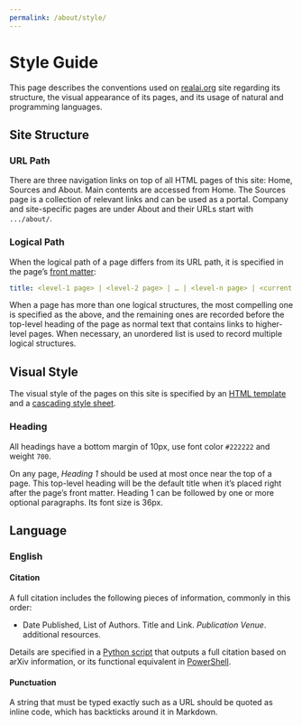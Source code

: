 ```yaml
---
permalink: /about/style/
---
```

# Style Guide

This page describes the conventions used on [realai.org](http://realai.org/) site regarding its structure, the visual appearance of its pages, and its usage of natural and programming languages.

## Site Structure

### URL Path

There are three navigation links on top of all HTML pages of this site: Home, Sources and About. Main contents are accessed from Home. The Sources page is a collection of relevant links and can be used as a portal. Company and site-specific pages are under About and their URLs start with `.../about/`.

### Logical Path

When the logical path of a page differs from its URL path, it is specified in the page’s [front matter](https://jekyllrb.com/docs/frontmatter/):

```yaml
title: <level-1 page> | <level-2 page> | … | <level-n page> | <current page>
```

When a page has more than one logical structures, the most compelling one is specified as the above, and the remaining ones are recorded before the top-level heading of the page as normal text that contains links to higher-level pages. When necessary, an unordered list is used to record multiple logical structures.

## Visual Style

The visual style of the pages on this site is specified by an [HTML template](https://github.com/real-ai/realai.org/blob/master/_layouts/default.html) and a [cascading style sheet](https://github.com/real-ai/realai.org/blob/master/assets/css/style.scss).

### Heading
All headings have a bottom margin of 10px, use font color `#222222` and weight `700`.

On any page, *Heading 1* should be used at most once near the top of a page. This top-level heading will be the default title when it’s placed right after the page’s front matter. Heading 1 can be followed by one or more optional paragraphs. Its font size is 36px.

## Language

### English

#### Citation

A full citation includes the following pieces of information, commonly in this order:

* Date Published, List of Authors. Title and Link. *Publication Venue*. additional resources.

Details are specified in a [Python script](http://realai.org/about/cite-arxiv.py) that outputs a full citation based on arXiv information, or its functional equivalent in [PowerShell](http://realai.org/about/equivalent-to-cite-arxiv-py.ps1).

#### Punctuation

A string that must be typed exactly such as a URL should be quoted as inline code, which has backticks around it in Markdown.


